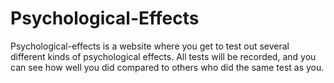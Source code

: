 # Psychological-Effects
Psychological-effects is a website where you get to test out several different kinds of psychological effects. All tests will be recorded, and you can see how well you did compared to others who did the same test as you.
